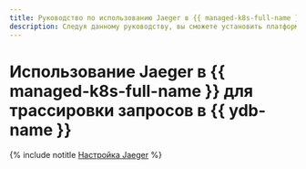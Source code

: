 ```yaml
---
title: Руководство по использованию Jaeger в {{ managed-k8s-full-name }} для трассировки запросов в {{ ydb-name }}
description: Следуя данному руководству, вы сможете установить платформу Jaeger в кластер {{ managed-k8s-name }} и настроить ее для работы с {{ ydb-full-name }}.
---
```


# Использование Jaeger в {{ managed-k8s-full-name }} для трассировки запросов в {{ ydb-name }}

{% include notitle [Настройка Jaeger](../../_tutorials/containers/jaeger-over-ydb.md) %}